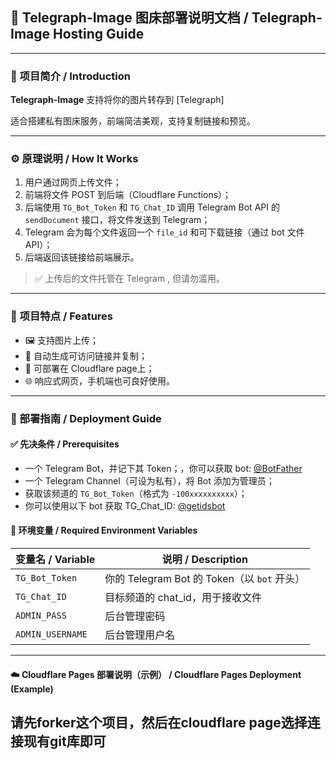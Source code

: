 ## 📘 Telegraph-Image 图床部署说明文档 / Telegraph-Image Hosting Guide

---

### 📄 项目简介 / Introduction

**Telegraph-Image** 支持将你的图片转存到 [Telegraph] 

适合搭建私有图床服务，前端简洁美观，支持复制链接和预览。

---

### ⚙️ 原理说明 / How It Works

1. 用户通过网页上传文件；
2. 前端将文件 POST 到后端（Cloudflare Functions）；
3. 后端使用 `TG_Bot_Token` 和 `TG_Chat_ID` 调用 Telegram Bot API 的 `sendDocument` 接口，将文件发送到 Telegram；
4. Telegram 会为每个文件返回一个 `file_id` 和可下载链接（通过 bot 文件 API）；
5. 后端返回该链接给前端展示。

> ✅ 上传后的文件托管在 Telegram , 但请勿滥用。

---

### 🧪 项目特点 / Features

* 🖼️ 支持图片上传；
* 🔗 自动生成可访问链接并复制；
* 🧱 可部署在 Cloudflare page上；
* 🌐 响应式网页，手机端也可良好使用。

---

### 🚀 部署指南 / Deployment Guide

#### ✅ 先决条件 / Prerequisites

* 一个 Telegram Bot，并记下其 Token；，你可以获取 bot: [@BotFather](https://t.me/BotFather)
* 一个 Telegram Channel（可设为私有），将 Bot 添加为管理员；
* 获取该频道的 `TG_Bot_Token`（格式为 `-100xxxxxxxxxx`）；
* 你可以使用以下 bot 获取 TG_Chat_ID: [@getidsbot](https://t.me/GetTheirIDBot)

#### 🔐 环境变量 / Required Environment Variables

| 变量名 / Variable | 说明 / Description                    |
| -------------- | ----------------------------------- |
| `TG_Bot_Token` | 你的 Telegram Bot 的 Token（以 `bot` 开头） |
| `TG_Chat_ID`   | 目标频道的 chat_id，用于接收文件               |
| `ADMIN_PASS` | 后台管理密码 |
| `ADMIN_USERNAME`   | 后台管理用户名               |

---

#### ☁️ Cloudflare Pages 部署说明（示例） / Cloudflare Pages Deployment (Example)

请先forker这个项目，然后在cloudflare page选择连接现有git库即可
---



